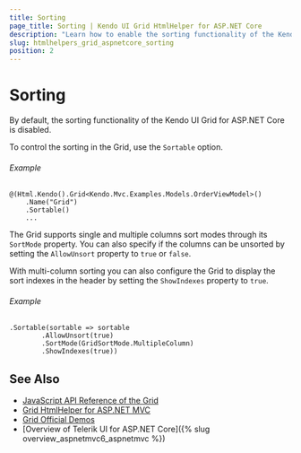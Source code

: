 ```yaml
---
title: Sorting
page_title: Sorting | Kendo UI Grid HtmlHelper for ASP.NET Core
description: "Learn how to enable the sorting functionality of the Kendo UI Grid for ASP.NET Core."
slug: htmlhelpers_grid_aspnetcore_sorting
position: 2
---
```


# Sorting

By default, the sorting functionality of the Kendo UI Grid for ASP.NET Core is disabled.

To control the sorting in the Grid, use the `Sortable` option.

###### Example

    @(Html.Kendo().Grid<Kendo.Mvc.Examples.Models.OrderViewModel>()
        .Name("Grid")
        .Sortable()
        ...


The Grid supports single and multiple columns sort modes through its `SortMode` property. You can also specify if the columns can be unsorted by setting the `AllowUnsort` property to `true` or `false`.

With multi-column sorting you can also configure the Grid to display the sort indexes in the header by setting the `ShowIndexes` property to `true`.

###### Example

    .Sortable(sortable => sortable
            .AllowUnsort(true)
            .SortMode(GridSortMode.MultipleColumn)
            .ShowIndexes(true))

## See Also

* [JavaScript API Reference of the Grid](http://docs.telerik.com/kendo-ui/api/javascript/ui/grid)
* [Grid HtmlHelper for ASP.NET MVC](http://docs.telerik.com/aspnet-mvc/helpers/grid/overview)
* [Grid Official Demos](http://demos.telerik.com/aspnet-core/grid/index)
* [Overview of Telerik UI for ASP.NET Core]({% slug overview_aspnetmvc6_aspnetmvc %})

